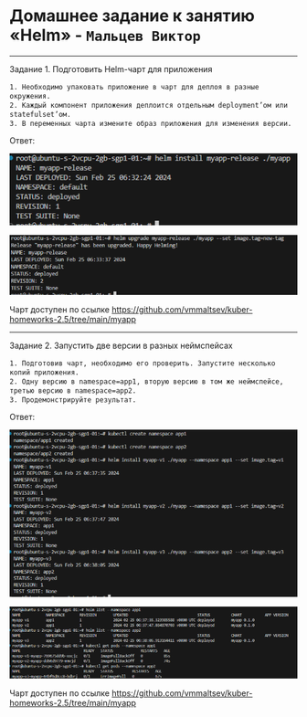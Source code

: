 # Домашнее задание к занятию «Helm» - `Мальцев Виктор`

---

Задание 1. Подготовить Helm-чарт для приложения

    1. Необходимо упаковать приложение в чарт для деплоя в разные окружения.
    2. Каждый компонент приложения деплоится отдельным deployment’ом или statefulset’ом.
    3. В переменных чарта измените образ приложения для изменения версии.

Ответ:

![alt text](https://github.com/vmmaltsev/screenshot/blob/main/Screenshot_148.png)

![alt text](https://github.com/vmmaltsev/screenshot/blob/main/Screenshot_149.png)

Чарт доступен по ссылке https://github.com/vmmaltsev/kuber-homeworks-2.5/tree/main/myapp

---

Задание 2. Запустить две версии в разных неймспейсах

    1. Подготовив чарт, необходимо его проверить. Запуститe несколько копий приложения.
    2. Одну версию в namespace=app1, вторую версию в том же неймспейсе, третью версию в namespace=app2.
    3. Продемонстрируйте результат.

Ответ:

![alt text](https://github.com/vmmaltsev/screenshot/blob/main/Screenshot_150.png)

![alt text](https://github.com/vmmaltsev/screenshot/blob/main/Screenshot_151.png)

Чарт доступен по ссылке https://github.com/vmmaltsev/kuber-homeworks-2.5/tree/main/myapp
